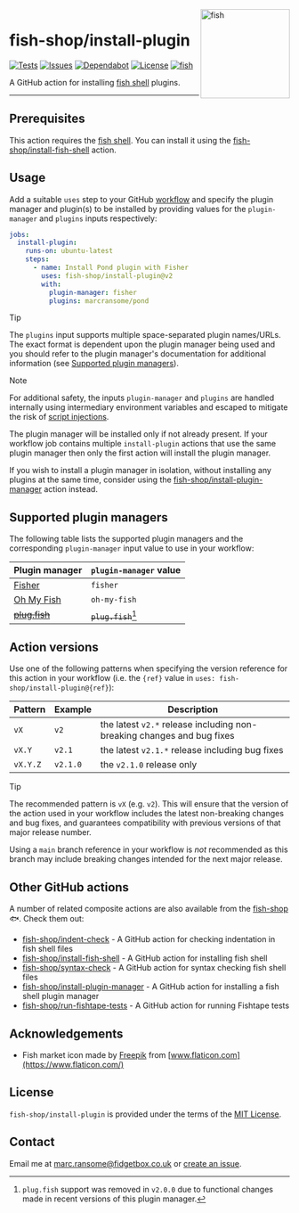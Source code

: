 <img alt="fish" src="images/fish-market.png" width="160" align="right">

# fish-shop/install-plugin

[![Tests](https://img.shields.io/github/actions/workflow/status/fish-shop/install-plugin/test.yml?branch=main&color=brightgreen&label=tests)](https://github.com/fish-shop/install-plugin/actions) [![Issues](https://img.shields.io/github/issues/fish-shop/install-plugin)](https://github.com/fish-shop/install-plugin/issues) [![Dependabot](https://img.shields.io/badge/dependabot-active-brightgreen.svg)](https://github.com/fish-shop/install-plugin/network/dependencies) [![License](https://img.shields.io/badge/license-MIT-blue)](https://opensource.org/licenses/mit-license.php) [![fish](https://img.shields.io/badge/fish-3.2.2-blue)](https://fishshell.com)

A GitHub action for installing [fish shell](https://fishshell.com) plugins.

<hr>

## Prerequisites

This action requires the [fish shell](https://fishshell.com). You can install it using the [fish-shop/install-fish-shell](https://github.com/fish-shop/install-fish-shell) action.

## Usage

Add a suitable `uses` step to your GitHub [workflow](https://docs.github.com/en/actions/reference/workflow-syntax-for-github-actions) and specify the plugin manager and plugin(s) to be installed by providing values for the `plugin-manager` and `plugins` inputs respectively:

```yaml
jobs:
  install-plugin:
    runs-on: ubuntu-latest
    steps:
      - name: Install Pond plugin with Fisher
        uses: fish-shop/install-plugin@v2
        with:
          plugin-manager: fisher
          plugins: marcransome/pond
```

> [!TIP]
> The `plugins` input supports multiple space-separated plugin names/URLs. The exact format is dependent upon the plugin manager being used and you should refer to the plugin manager's documentation for additional information (see [Supported plugin managers](#supported-plugin-managers)).

> [!NOTE]
> For additional safety, the inputs `plugin-manager` and `plugins` are handled internally using intermediary environment variables and escaped to mitigate the risk of [script injections](https://docs.github.com/en/actions/security-for-github-actions/security-guides/security-hardening-for-github-actions#understanding-the-risk-of-script-injections).

The plugin manager will be installed only if not already present. If your workflow job contains multiple `install-plugin` actions that use the same plugin manager then only the first action will install the plugin manager.

If you wish to install a plugin manager in isolation, without installing any plugins at the same time, consider using the [fish-shop/install-plugin-manager](https://github.com/fish-shop/install-plugin-manager) action instead.

## Supported plugin managers

The following table lists the supported plugin managers and the corresponding `plugin-manager` input value to use in your workflow:

| Plugin manager                                         | `plugin-manager` value |
|--------------------------------------------------------|------------------------|
| [Fisher](https://github.com/jorgebucaran/fisher)       | `fisher`               |
| [Oh My Fish](https://github.com/oh-my-fish/oh-my-fish) | `oh-my-fish`           |
| ~~[plug.fish](https://github.com/kidonng/plug.fish)~~  | ~~`plug.fish`~~[^1]    |

[^1]: `plug.fish` support was removed in `v2.0.0` due to functional changes made in recent versions of this plugin manager.

## Action versions

Use one of the following patterns when specifying the version reference for this action in your workflow (i.e. the `{ref}` value in `uses: fish-shop/install-plugin@{ref}`):

| Pattern  | Example   | Description                                                            |
|----------|-----------|------------------------------------------------------------------------|
| `vX`     | `v2`      | the latest `v2.*` release including non-breaking changes and bug fixes |
| `vX.Y`   | `v2.1`    | the latest `v2.1.*` release including bug fixes                        |
| `vX.Y.Z` | `v2.1.0`  | the `v2.1.0` release only                                              |

> [!TIP]
> The recommended pattern is `vX` (e.g. `v2`). This will ensure that the version of the action used in your workflow includes the latest non-breaking changes and bug fixes, and guarantees compatibility with previous versions of that major release number.

Using a `main` branch reference in your workflow is _not_ recommended as this branch may include breaking changes intended for the next major release.

## Other GitHub actions

A number of related composite actions are also available from the [fish-shop](https://github.com/fish-shop) 🐟. Check them out:

* [fish-shop/indent-check](https://github.com/fish-shop/indent-check) - A GitHub action for checking indentation in fish shell files
* [fish-shop/install-fish-shell](https://github.com/fish-shop/install-fish-shell) - A GitHub action for installing fish shell
* [fish-shop/syntax-check](https://github.com/fish-shop/syntax-check) - A GitHub action for syntax checking fish shell files
* [fish-shop/install-plugin-manager](https://github.com/fish-shop/install-plugin-manager) - A GitHub action for installing a fish shell plugin manager
* [fish-shop/run-fishtape-tests](https://github.com/fish-shop/run-fishtape-tests) - A GitHub action for running Fishtape tests

## Acknowledgements

* Fish market icon made by [Freepik](https://www.flaticon.com/authors/freepik) from [www.flaticon.com](https://www.flaticon.com/)

## License
`fish-shop/install-plugin` is provided under the terms of the [MIT License](https://opensource.org/licenses/mit-license.php).

## Contact
Email me at [marc.ransome@fidgetbox.co.uk](mailto:marc.ransome@fidgetbox.co.uk) or [create an issue](https://github.com/fish-shop/install-plugin/issues).
